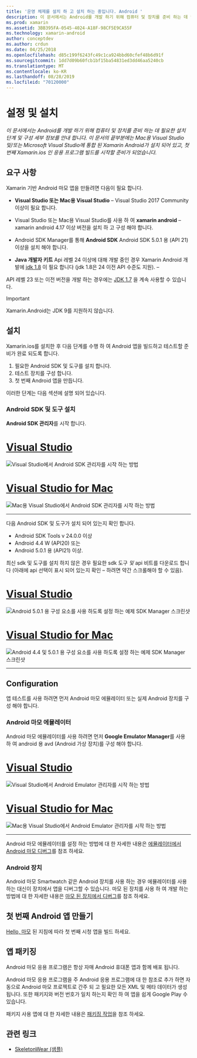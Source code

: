```yaml
---
title: '운영 체제를 설치 하 고 설치 하는 중입니다. Android '
description: 이 문서에서는 Android를 개발 하기 위해 컴퓨터 및 장치를 준비 하는 데 필요한 설치 단계 및 구성 세부 정보를 안내 합니다. 이 문서의 끝부분에는 Mac용 Visual Studio 및/또는 Microsoft Visual Studio에 통합 된 Xamarin Android가 설치 되어 있고, 첫 번째 Xamarin.ios 인 응용 프로그램 빌드를 시작할 준비가 되었습니다.
ms.prod: xamarin
ms.assetid: 3BB395FA-0545-4024-A18F-98CF5E9CA55F
ms.technology: xamarin-android
author: conceptdev
ms.author: crdun
ms.date: 04/25/2018
ms.openlocfilehash: d85c199f6243fc49c1ca924bbd60cfef48b6d91f
ms.sourcegitcommit: 1dd7d09b60fcb1bf15ba54831ed3dd46aa5240cb
ms.translationtype: MT
ms.contentlocale: ko-KR
ms.lasthandoff: 08/28/2019
ms.locfileid: "70120000"
---
```

# <a name="setup-and-installation"></a>설정 및 설치

_이 문서에서는 Android를 개발 하기 위해 컴퓨터 및 장치를 준비 하는 데 필요한 설치 단계 및 구성 세부 정보를 안내 합니다. 이 문서의 끝부분에는 Mac용 Visual Studio 및/또는 Microsoft Visual Studio에 통합 된 Xamarin Android가 설치 되어 있고, 첫 번째 Xamarin.ios 인 응용 프로그램 빌드를 시작할 준비가 되었습니다._

## <a name="requirements"></a>요구 사항

Xamarin 기반 Android 마모 앱을 만들려면 다음이 필요 합니다.

- **Visual Studio 또는 Mac용 Visual Studio** &ndash; Visual Studio 2017 Community 이상이 필요 합니다.

- Visual Studio 또는 Mac용 Visual Studio를 사용 하 여 **xamarin android** &ndash; xamarin android 4.17 이상 버전을 설치 하 고 구성 해야 합니다.

- Android SDK Manager를 통해 **Android SDK** Android SDK 5.0.1 용 (API 21) 이상을 설치 해야 합니다.

- **Java 개발자 키트** Api 레벨 24 이상에 대해 개발 중인 경우 Xamarin Android 개발에 [jdk 1.8](https://www.oracle.com/technetwork/java/javase/downloads/jdk8-downloads-2133151.html) 이 필요 합니다 (jdk 1.8은 24 이전 API 수준도 지원). &ndash;

API 레벨 23 또는 이전 버전을 개발 하는 경우에는 [JDK 1.7](https://www.oracle.com/technetwork/java/javase/downloads/jdk7-downloads-1880260.html) 을 계속 사용할 수 있습니다.

> [!IMPORTANT]
> Xamarin.Android는 JDK 9를 지원하지 않습니다.

## <a name="installation"></a>설치

Xamarin.ios를 설치한 후 다음 단계를 수행 하 여 Android 앱을 빌드하고 테스트할 준비가 완료 되도록 합니다. 

1. 필요한 Android SDK 및 도구를 설치 합니다.
2. 테스트 장치를 구성 합니다.
3. 첫 번째 Android 앱을 만듭니다.

이러한 단계는 다음 섹션에 설명 되어 있습니다.


### <a name="install-android-sdk-and-tools"></a>Android SDK 및 도구 설치 

**Android SDK 관리자**를 시작 합니다. 

# <a name="visual-studiotabwindows"></a>[Visual Studio](#tab/windows)

![Visual Studio에서 Android SDK 관리자를 시작 하는 방법](installation-images/vs/sdk-menu.png)

# <a name="visual-studio-for-mactabmacos"></a>[Visual Studio for Mac](#tab/macos)

![Mac용 Visual Studio에서 Android SDK 관리자를 시작 하는 방법](installation-images/xs/sdk-menu.png)

-----


다음 Android SDK 및 도구가 설치 되어 있는지 확인 합니다.

- Android SDK Tools v 24.0.0 이상
- Android 4.4 W (API20) 또는
- Android 5.0.1 용 (API21) 이상.

최신 sdk 및 도구를 설치 하지 않은 경우 필요한 sdk 도구 *및* api 비트를 다운로드 합니다 (아래에 api 선택이 표시 되어 있는지 확인 &ndash; 하려면 약간 스크롤해야 할 수 있음). 

# <a name="visual-studiotabwindows"></a>[Visual Studio](#tab/windows)

![Android 5.0.1 용 구성 요소를 사용 하도록 설정 하는 예제 SDK Manager 스크린샷](installation-images/vs/sdk-select.png)

# <a name="visual-studio-for-mactabmacos"></a>[Visual Studio for Mac](#tab/macos)

![Android 4.4 및 5.0.1 용 구성 요소를 사용 하도록 설정 하는 예제 SDK Manager 스크린샷](installation-images/xs/sdk-select.png)

-----


## <a name="configuration"></a>Configuration

앱 테스트를 사용 하려면 먼저 Android 마모 에뮬레이터 또는 실제 Android 장치를 구성 해야 합니다. 


### <a name="android-wear-emulator"></a>Android 마모 에뮬레이터

Android 마모 에뮬레이터를 사용 하려면 먼저 **Google Emulator Manager**를 사용 하 여 android 용 avd (Android 가상 장치)를 구성 해야 합니다.

# <a name="visual-studiotabwindows"></a>[Visual Studio](#tab/windows)

![Visual Studio에서 Android Emulator 관리자를 시작 하는 방법](installation-images/vs/emulator-menu.png)

# <a name="visual-studio-for-mactabmacos"></a>[Visual Studio for Mac](#tab/macos)

![Mac용 Visual Studio에서 Android Emulator 관리자를 시작 하는 방법](installation-images/xs/emulator-menu.png)

-----

Android 마모 에뮬레이터를 설정 하는 방법에 대 한 자세한 내용은 [에뮬레이터에서 Android 마모 디버그](~/android/wear/deploy-test/debug-on-emulator.md)를 참조 하세요.


### <a name="android-wear-device"></a>Android 장치

Android 마모 Smartwatch 같은 Android 장치를 사용 하는 경우 에뮬레이터를 사용 하는 대신이 장치에서 앱을 디버그할 수 있습니다. 마모 된 장치를 사용 하 여 개발 하는 방법에 대 한 자세한 내용은 [마모 된 장치에서 디버그](~/android/wear/deploy-test/debug-on-device.md)를 참조 하세요.


## <a name="create-your-first-android-wear-app"></a>첫 번째 Android 앱 만들기

[Hello, 마모](~/android/wear/get-started/hello-wear.md) 된 지침에 따라 첫 번째 시청 앱을 빌드 하세요.


## <a name="packaging-your-app"></a>앱 패키징

Android 마모 응용 프로그램은 항상 자매 Android 휴대폰 앱과 함께 배포 됩니다. 

Android 마모 응용 프로그램을 주 Android 응용 프로그램에 대 한 참조로 추가 하면 자동으로 Android 마모 프로젝트로 간주 되 고 필요한 모든 XML 및 메타 데이터가 생성 됩니다. 또한 패키지와 버전 번호가 일치 하는지 확인 하 여 앱을 쉽게 Google Play 수 있습니다. 

패키지 사용 앱에 대 한 자세한 내용은 [패키징 작업](~/android/wear/deploy-test/packaging.md)을 참조 하세요.


## <a name="related-links"></a>관련 링크

- [SkeletonWear (샘플)](https://docs.microsoft.com/samples/xamarin/monodroid-samples/wear-skeletonwear)
